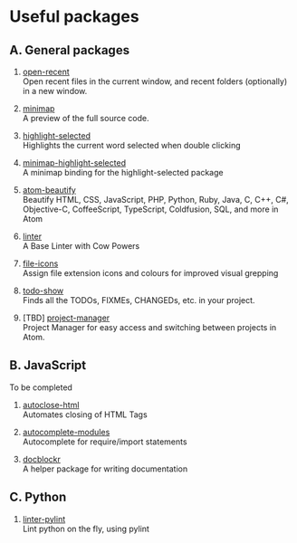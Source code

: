 # Useful packages

## A. General packages

1. [open-recent](https://atom.io/packages/open-recent)  
Open recent files in the current window, and recent folders (optionally) in a new window.

1. [minimap](https://atom.io/packages/minimap)  
A preview of the full source code.

1. [highlight-selected](https://atom.io/packages/highlight-selected)  
Highlights the current word selected when double clicking

1. [minimap-highlight-selected](https://atom.io/packages/minimap-highlight-selected)  
A minimap binding for the highlight-selected package

1. [atom-beautify](https://atom.io/packages/atom-beautify)  
Beautify HTML, CSS, JavaScript, PHP, Python, Ruby, Java, C, C++, C#, Objective-C, CoffeeScript, TypeScript, Coldfusion, SQL, and more in Atom

1. [linter](https://atom.io/packages/linter)  
A Base Linter with Cow Powers

1. [file-icons](https://atom.io/packages/file-icons)  
Assign file extension icons and colours for improved visual grepping

1. [todo-show](https://atom.io/packages/todo-show)  
Finds all the TODOs, FIXMEs, CHANGEDs, etc. in your project.

1. [TBD] [project-manager](https://atom.io/packages/project-manager)  
Project Manager for easy access and switching between projects in Atom.


## B. JavaScript

To be completed

1. [autoclose-html](https://atom.io/packages/autoclose-html)  
Automates closing of HTML Tags

1. [autocomplete-modules](https://atom.io/packages/autocomplete-modules)  
Autocomplete for require/import statements

1. [docblockr](https://atom.io/packages/docblockr)  
A helper package for writing documentation


## C. Python

1. [linter-pylint](https://atom.io/packages/linter-pylint)  
Lint python on the fly, using pylint

